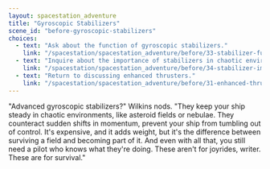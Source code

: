 ```yaml
---
layout: spacestation_adventure
title: "Gyroscopic Stabilizers"
scene_id: "before-gyroscopic-stabilizers"
choices:
  - text: "Ask about the function of gyroscopic stabilizers."
    link: "/spacestation/spacestation_adventure/before/33-stabilizer-function/"
  - text: "Inquire about the importance of stabilizers in chaotic environments."
    link: "/spacestation/spacestation_adventure/before/34-stabilizer-importance/"
  - text: "Return to discussing enhanced thrusters."
    link: "/spacestation/spacestation_adventure/before/31-enhanced-thrusters/"
---
```


"Advanced gyroscopic stabilizers?" Wilkins nods. "They keep your ship steady in chaotic environments, like asteroid fields or nebulae. They counteract sudden shifts in momentum, prevent your ship from tumbling out of control. It's expensive, and it adds weight, but it's the difference between surviving a field and becoming part of it. And even with all that, you still need a pilot who knows what they're doing. These aren't for joyrides, writer. These are for survival."
